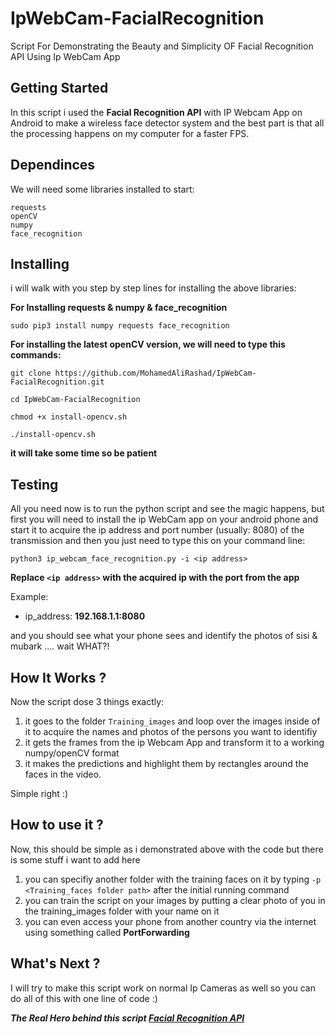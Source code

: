 # IpWebCam-FacialRecognition
Script For Demonstrating the Beauty and Simplicity OF Facial Recognition API Using Ip WebCam App

## Getting Started
In this script i used the **Facial Recognition API** with IP Webcam App on Android to make a wireless face detector system and the best part is that all the processing happens on my computer for a faster FPS.

## Dependinces
We will need some libraries installed to start:

````
requests
openCV
numpy
face_recognition
````
## Installing

i will walk with you step by step lines for installing the above libraries:

**For Installing requests & numpy & face_recognition**
```
sudo pip3 install numpy requests face_recognition
```
**For installing the latest openCV version, we will need to type this commands:**
```
git clone https://github.com/MohamedAliRashad/IpWebCam-FacialRecognition.git

cd IpWebCam-FacialRecognition

chmod +x install-opencv.sh

./install-opencv.sh

```
**it will take some time so be patient**

## Testing
All you need now is to run the python script and see the magic happens, but first you will need to install the ip WebCam app on your android phone and start it to acquire the ip address and port number (usually: 8080) of the transmission and then you just need to type this on your command line:

```
python3 ip_webcam_face_recognition.py -i <ip address>
```

**Replace `<ip address>` with the acquired ip with the port from the app**

Example:

- ip_address: **192.168.1.1:8080**

and you should see what your phone sees and identify the photos of sisi & mubark .... wait WHAT?!

## How It Works ?

Now the script dose 3 things exactly:

1. it goes to the folder `Training_images` and loop over the images inside of it to acquire the names and photos of the persons you want to identifiy
2. it gets the frames from the ip Webcam App and transform it to a working numpy/openCV format
3. it makes the predictions and highlight them by rectangles around the faces in the video.

Simple right :)

## How to use it ?

Now, this should be simple as i demonstrated above with the code but there is some stuff i want to add here

1. you can specifiy another folder with the training faces on it by typing `-p <Training_faces folder path>` after the initial running command
2. you can train the script on your images by putting a clear photo of you in the training_images folder with your name on it
3. you can even access your phone from another country via the internet using something called **PortForwarding** 

## What's Next ?
I will try to make this script work on normal Ip Cameras as well so you can do all of this with one line of code :)

***The Real Hero behind this script [Facial Recognition API](https://github.com/ageitgey/face_recognition)***
